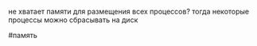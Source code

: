 не хватает памяти для размещения всех процессов?
тогда некоторые процессы можно сбрасывать на диск

#память